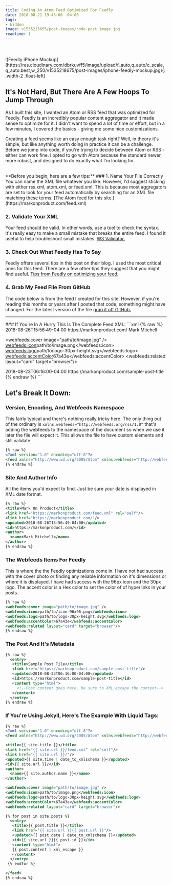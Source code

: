 ```yaml
---
title: Coding An Atom Feed Optimized For Feedly
date: 2018-08-21 19:43:00 -04:00
tags:
- hidden
image: v1535213655/post-images/code-post-image.jpg
readtime: 1
---
```


<br>
<br>
![Feedly iPhone Mockup](https://res.cloudinary.com/dbrkuvff5/image/upload/f_auto,q_auto/c_scale,q_auto:best,w_250/v1535218675/post-images/iphone-feedly-mockup.jpg){: .width-2 .float-left}

## It's Not Hard, But There Are A Few Hoops To Jump Through
As I built this site, I wanted an Atom or RSS feed that was optimized for Feedly. Feedly is an incredibly popular content aggregator and it made sense to optimize for it. I didn't want to spend a lot of time or effort, but in a few minutes, I covered the basics - giving me some nice customizations.

Creating a feed seems like an easy enough task right? Well, in theory it's simple, but like anything worth doing in practice it can be a challenge. Before we jump into code, if you're trying to decide between Atom or RSS - either can work fine. I opted to go with Atom because the standard newer, more robust, and designed to do exactly what I'm looking for.

<br>
**Before you begin, here are a few tips:**
### 1. Name Your File Correctly
You can name the XML file whatever you like. However, I'd suggest sticking with either rss.xml, atom.xml, or feed.xml. This is because most aggregators are set to look for your feed automatically by searching for an XML file matching these terms. [The Atom feed for this site.](https://markonproduct.com/feed.xml)

### 2. Validate Your XML
Your feed should be valid. In other words, use a tool to check the syntax. It's really easy to make a small mistake that breaks the entire feed. I found it useful to help troubleshoot small mistakes. [W3 Validator.](https://validator.w3.org/feed/check.cgi?url=https%3A%2F%2Fmarkonproduct.com%2Ffeed.xml)

### 3. Check Out What Feedly Has To Say
Feedly offers several tips in this post on their blog. I used the most critical ones for this feed. There are a few other tips they suggest that you might find useful. [Tips from Feedly on optimizing your feed.](https://blog.feedly.com/10-ways-to-optimize-your-feed-for-feedly/)

### 4. Grab My Feed File From GitHub
The code below is from the feed I created for this site. However, if you're reading this months or years after I posted that code, something might have changed. For the latest version of the file [grap it off GitHub.](https://github.com/markthelefty/markthelefty.github.io/blob/master/feed.xml)

<hr>
### If You're In A Hurry This Is The Complete Feed XML:
```xml
{% raw %}
<?xml version="1.0" encoding="utf-8"?>
<feed xmlns="http://www.w3.org/2005/Atom" xmlns:webfeeds="http://webfeeds.org/rss/1.0">

<title>Mark On Product</title>
<link href="https://markonproduct.com/feed.xml" rel="self"/>
<link href="https://markonproduct.com/"/>
<updated>2018-08-26T15:56:49-04:00</updated>
<id>https://markonproduct.com/</id>
<author>
  <name>Mark Mitchell</name>
</author>

<webfeeds:cover image="path/to/image.jpg" />
<webfeeds:icon>path/to/image.png</webfeeds:icon>
<webfeeds:logo>path/to/logo-30px-height.svg</webfeeds:logo>
<webfeeds:accentColor>67a43e</webfeeds:accentColor>
<webfeeds:related layout="card" target="browser"/>


  <entry>
   <title>Sample Post Tile</title>
   <link href="https://markonproduct.com/sample-post-title"/>
   <updated>2018-08-23T06:16:00-04:00</updated>
   <id>https://markonproduct.com/sample-post-title</id>
   <content type="html">
     <!--Post content goes here, be sure to XML escape the content-->
   </content>
  </entry>

</feed>
{% endraw %}
```

## Let's Break It Down:
### Version, Encoding, And Webfeeds Namespace
This fairly typical and there's nothing really tricky here. The only thing out of the ordinary is `xmlns:webfeeds="http://webfeeds.org/rss/1.0"` that's adding the webfeeds to the namespace of the document so when we use it later the file will expect it. This allows the file to have custom elements and still validate.
```xml
{% raw %}
<?xml version="1.0" encoding="utf-8"?>
<feed xmlns="http://www.w3.org/2005/Atom" xmlns:webfeeds="http://webfeeds.org/rss/1.0">
{% endraw %}
```

### Site And Author Info
All the items you'd expect to find. Just be sure your date is displayed in XML date format.
```xml
{% raw %}
<title>Mark On Product</title>
<link href="https://markonproduct.com/feed.xml" rel="self"/>
<link href="https://markonproduct.com/"/>
<updated>2018-08-26T15:56:49-04:00</updated>
<id>https://markonproduct.com/</id>
<author>
  <name>Mark Mitchell</name>
</author>
{% endraw %}
```

### The Webfeeds Items For Feedly
This is where the the Feedly optimizations come in. I have not had success with the cover photo or finding any reliable information on it's dimensions or where it is displayed. I have had success with the 96px icon and the 30px logo. The accent color is a Hex color to set the color of of hyperlinks in your posts. 
```xml
{% raw %}
<webfeeds:cover image="path/to/image.jpg" />
<webfeeds:icon>path/to/icon-96x96.png</webfeeds:icon>
<webfeeds:logo>path/to/logo-30px-height.svg</webfeeds:logo>
<webfeeds:accentColor>67a43e</webfeeds:accentColor>
<webfeeds:related layout="card" target="browser"/>
{% endraw %}
```

### The Post And It's Metadata
```xml
{% raw %}
  <entry>
   <title>Sample Post Tile</title>
   <link href="https://markonproduct.com/sample-post-title"/>
   <updated>2018-08-23T06:16:00-04:00</updated>
   <id>https://markonproduct.com/sample-post-title</id>
   <content type="html">
     <!--Post content goes here, be sure to XML escape the content-->
   </content>
  </entry>
{% endraw %}
```

### If You're Using Jekyll, Here's The Example With Liquid Tags:
```xml
{% raw %}
<?xml version="1.0" encoding="utf-8"?>
<feed xmlns="http://www.w3.org/2005/Atom" xmlns:webfeeds="http://webfeeds.org/rss/1.0">

<title>{{ site.title }}</title>
<link href="{{ site.url }}/feed.xml" rel="self"/>
<link href="{{ site.url }}/"/>
<updated>{{ site.time | date_to_xmlschema }}</updated>
<id>{{ site.url }}/</id>
<author>
  <name>{{ site.author.name }}</name>
</author>

<webfeeds:cover image="path/to/image.jpg" />
<webfeeds:icon>path/to/image.png</webfeeds:icon>
<webfeeds:logo>path/to/logo-30px-height.svg</webfeeds:logo>
<webfeeds:accentColor>67a43e</webfeeds:accentColor>
<webfeeds:related layout="card" target="browser"/>

{% for post in site.posts %}
  <entry>
   <title>{{ post.title }}</title>
   <link href="{{ site.url }}{{ post.url }}"/>
   <updated>{{ post.date | date_to_xmlschema }}</updated>
   <id>{{ site.url }}{{ post.id }}</id>
   <content type="html">
   {{ post.content | xml_escape }}
   </content>
  </entry>
 {% endfor %}

</feed>
{% endraw %}
```

